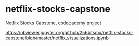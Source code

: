 # netflix-stocks-capstone
Netflix Stocks Capstone, codecademy project

https://nbviewer.jupyter.org/github/256bitsmx/netflix-stocks-capstone/blob/master/netflix_visualizations.ipynb
